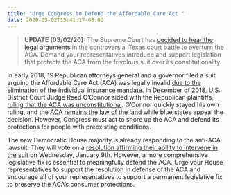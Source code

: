 ```yaml
---
title: "Urge Congress to Defend the Affordable Care Act "
date: 2020-03-02T15:41:17-08:00
---
```

>**UPDATE (03/02/20):** The Supreme Court has [decided to hear the legal arguments](https://www.nbcnews.com/politics/supreme-court/supreme-court-will-take-challenge-obamacare-s-individual-mandate-n1146901) in the controversial Texas court battle to overturn the ACA. Demand your representatives introduce and support legislation that protects the ACA from the frivolous suit over its constitutionality.

In early 2018, 19 Republican attorneys general and a governor filed a suit arguing the Affordable Care Act (ACA) was legally invalid [due to the elimination of the individual insurance mandate](https://www.npr.org/sections/health-shots/2018/12/14/677002085/texas-judge-rules-affordable-care-act-unconstitutional-but-supporters-vow-to-app). In December of 2018, U.S. District Court Judge Reed O’Connor sided with the Republican plaintiffs, [ruling that the ACA was unconstitutional](https://www.npr.org/2018/12/14/677000626/federal-judge-strikes-down-affordable-care-act-as-unconstitutional). O’Connor quickly stayed his own ruling, and the [ACA remains the law of the land](https://www.npr.org/2018/12/31/681098715/the-affordable-care-act-can-stay-in-effect-while-under-appeal-judge-says) while blue states appeal the decision. However, Congress must act to shore up the ACA and defend its protections for people with preexisting conditions. 

The new Democratic House majority is already responding to the anti-ACA lawsuit. They will vote on a [resolution affirming their ability to intervene in the suit](https://www.cnn.com/2019/01/02/politics/new-house-rules-democrats-obamacare-aca/index.html) on Wednesday, January 9th. However, a more comprehensive legislative fix is essential to meaningfully defend the ACA. Urge your House representatives to support the resolution in defense of the ACA and encourage all of your representatives to support a permanent legislative fix to preserve the ACA’s consumer protections. 
